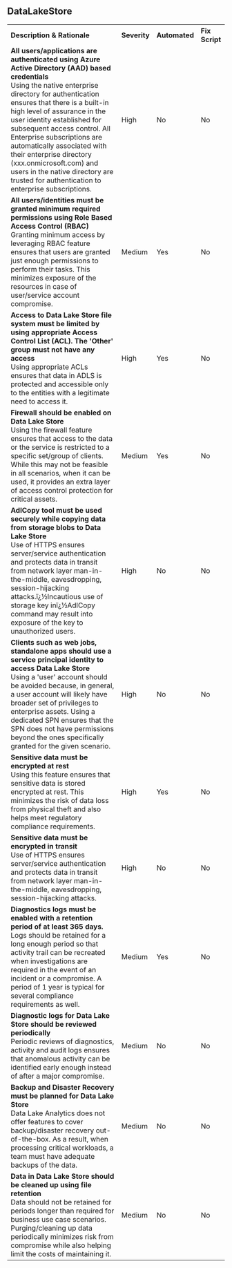 ﻿<H2>DataLakeStore</H2><table><tr><th align="left">Description & Rationale</th><th align="left">Severity</th><th align="left">Automated</th><th align="left">Fix Script</th></tr><tr><td><b>All users/applications are authenticated using Azure Active Directory (AAD) based credentials</b><br/>Using the native enterprise directory for authentication ensures that there is a built-in high level of assurance in the user identity established for subsequent access control. All Enterprise subscriptions are automatically associated with their enterprise directory (xxx.onmicrosoft.com) and users in the native directory are trusted for authentication to enterprise subscriptions.</td><td>High</td><td>No</td><td>No</td></tr><tr><td><b>All users/identities must be granted minimum required permissions using Role Based Access Control (RBAC)</b><br/>Granting minimum access by leveraging RBAC feature ensures that users are granted just enough permissions to perform their tasks. This minimizes exposure of the resources in case of user/service account compromise.</td><td>Medium</td><td>Yes</td><td>No</td></tr><tr><td><b>Access to Data Lake Store file system must be limited by using appropriate Access Control List (ACL). The 'Other' group must not have any access</b><br/>Using appropriate ACLs ensures that data in ADLS is protected and accessible only to the entities with a legitimate need to access it.</td><td>High</td><td>Yes</td><td>No</td></tr><tr><td><b>Firewall should be enabled on Data Lake Store</b><br/>Using the firewall feature ensures that access to the data or the service is restricted to a specific set/group of clients. While this may not be feasible in all scenarios, when it can be used, it provides an extra layer of access control protection for critical assets.</td><td>Medium</td><td>Yes</td><td>No</td></tr><tr><td><b>AdlCopy tool must be used securely while copying data from storage blobs to Data Lake Store</b><br/>Use of HTTPS ensures server/service authentication and protects data in transit from network layer man-in-the-middle, eavesdropping, session-hijacking attacks.ï¿½Incautious use of storage key inï¿½AdlCopy command may result into exposure of the key to unauthorized users.</td><td>High</td><td>No</td><td>No</td></tr><tr><td><b>Clients such as web jobs, standalone apps should use a service principal identity to access Data Lake Store</b><br/>Using a 'user' account should be avoided because, in general, a user account will likely have broader set of privileges to enterprise assets. Using a dedicated SPN ensures that the SPN does not have permissions beyond the ones specifically granted for the given scenario.</td><td>High</td><td>No</td><td>No</td></tr><tr><td><b>Sensitive data must be encrypted at rest</b><br/>Using this feature ensures that sensitive data is stored encrypted at rest. This minimizes the risk of data loss from physical theft and also helps meet regulatory compliance requirements.</td><td>High</td><td>Yes</td><td>No</td></tr><tr><td><b>Sensitive data must be encrypted in transit</b><br/>Use of HTTPS ensures server/service authentication and protects data in transit from network layer man-in-the-middle, eavesdropping, session-hijacking attacks.</td><td>High</td><td>No</td><td>No</td></tr><tr><td><b>Diagnostics logs must be enabled with a retention period of at least 365 days.</b><br/>Logs should be retained for a long enough period so that activity trail can be recreated when investigations are required in the event of an incident or a compromise. A period of 1 year is typical for several compliance requirements as well.</td><td>Medium</td><td>Yes</td><td>No</td></tr><tr><td><b>Diagnostic logs for Data Lake Store should be reviewed periodically</b><br/>Periodic reviews of diagnostics, activity and audit logs ensures that anomalous activity can be identified early enough instead of after a major compromise.</td><td>Medium</td><td>No</td><td>No</td></tr><tr><td><b>Backup and Disaster Recovery must be planned for Data Lake Store</b><br/>Data Lake Analytics does not offer features to cover backup/disaster recovery out-of-the-box. As a result, when processing critical workloads, a team must have adequate backups of the data.</td><td>Medium</td><td>No</td><td>No</td></tr><tr><td><b>Data in Data Lake Store should be cleaned up using file retention</b><br/>Data should not be retained for periods longer than required for business use case scenarios. Purging/cleaning up data periodically minimizes risk from compromise while also helping limit the costs of maintaining it.</td><td>Medium</td><td>No</td><td>No</td></tr></table>
